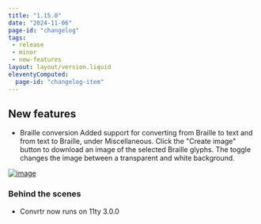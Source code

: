 ```yaml
---
title: "1.15.0"
date: "2024-11-06"
page-id: "changelog"
tags: 
 - release
 - minor
 - new-features
layout: layout/version.liquid
eleventyComputed:
  page-id: "changelog-item"
---
```

## New features
- Braille conversion
Added support for converting from Braille to text and from text to Braille, under Miscellaneous. Click the "Create image" button to download an image of the selected Braille glyphs. The toggle changes the image between a transparent and white background.

[![image](https://github.com/user-attachments/assets/69921eab-c1f6-4c21-a52a-24a7a844d11e)](https://github.com/user-attachments/assets/69921eab-c1f6-4c21-a52a-24a7a844d11e)

### Behind the scenes
- Convrtr now runs on 11ty 3.0.0